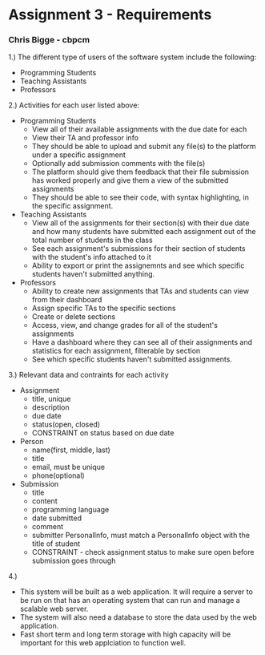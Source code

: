 # Assignment 3 - Requirements
### Chris Bigge - cbpcm

1.) The different type of users of the software system include the following:
- Programming Students
- Teaching Assistants
- Professors

2.) Activities for each user listed above:
- Programming Students
	- View all of their available assignments with the due date for each
	- View their TA and professor info
	- They should be able to upload and submit any file(s) to the platform under a specific assignment
	- Optionally add submission comments with the file(s)
	- The platform should give them feedback that their file submission has worked properly and give them a view of the submitted assignments
	- They should be able to see their code, with syntax highlighting, in the specific assignment.
- Teaching Assistants
	- View all of the assignments for their section(s) with their due date and how many students have submitted each assignment out of the total number of students in the class
	- See each assignment's submissions for their section of students with the student's info attached to it
	- Ability to export or print the assignemnts and see which specific students haven't submitted anything.
- Professors
	- Ability to create new assignments that TAs and students can view from their dashboard
	- Assign specific TAs to the specific sections 
	- Create or delete sections
	- Access, view, and change grades for all of the student's assignments
	- Have a dashboard where they can see all of their assignments and statistics for each assignment, filterable by section
	- See which specific students haven't submitted assignments. 

3.) Relevant data and contraints for each activity
- Assignment
	- title, unique
	- description
	- due date
	- status(open, closed)
	- CONSTRAINT on status based on due date
- Person
	- name(first, middle, last)
	- title
	- email, must be unique
	- phone(optional)
- Submission
	- title
	- content
	- programming language
	- date submitted
	- comment
	- submitter PersonalInfo, must match a PersonalInfo object with the title of student
	- CONSTRAINT - check assignment status to make sure open before submission goes through

4.)
- This system will be built as a web application. It will require a server to be run on that has an operating system that can run and manage a scalable web server.
- The system will also need a database to store the data used by the web application.
- Fast short term and long term storage with high capacity will be important for this web applciation to function well.
